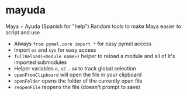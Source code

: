 # mayuda
Maya + Ayuda (Spanish for "help")
Random tools to make Maya easier to script and use

* Always `from pymel.core import *` for easy pymel access
* Import `os` and `sys` for easy access
* `fullReload(<module name>)` helper to reload a module and all of it's imported submodules
* Helper variables `o`, `o2` .. `o4` to track global selection
* `openFromClipboard` will open the file in your clipboard
* `openFolder` opens the folder of the currently open file
* `reopenFile` reopens the file (doesn't prompt to save)